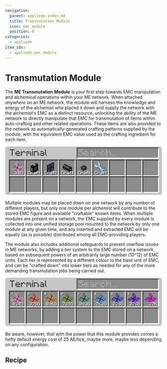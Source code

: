 ```yaml
---
navigation:
  parent: appliede-index.md
  title: Transmutation Module
  icon: emc_module
  position: 0
categories:
  - appliede
item_ids:
  - appliede:emc_module
---
```


# Transmutation Module

<GameScene zoom="8" background="transparent">
  <ImportStructure src="assemblies/transmutation_module.snbt" />
</GameScene>

The **ME Transmutation Module** is your first step towards EMC manipulation and alchemical operations within your ME
network. When attached *anywhere* on an ME network, the module will harness the knowledge and energy of the alchemist
who placed it down and supply the network with the alchemist's EMC as a distinct resource, unlocking the ability of the
ME network to directly manipulate that EMC for transmutation of items within auto-crafting and other related operations.
These items are also provided to the network as automatically-generated crafting patterns supplied by the module, with
the equivalent EMC value used as the crafting ingredient for each item.

![EMC Storage](diagrams/emc_storage.png)

Multiple modules may be placed down on one network by any number of different players, but only one module per alchemist
will contribute to the stored EMC figure and available "craftable" known items. When multiple modules are present on a
network, the EMC supplied by every module is collected into one unified storage pool mounted to the network by only one
module at any given time, and any inserted and extracted EMC will be equally (as is possible) distributed among all
EMC-providing players.

The module also includes additional safeguards to prevent overflow issues in ME networks, by adding a *tier* system to
the EMC stored on a network, based on subsequent powers of an arbitrarily large number (10^12) of EMC units. Each tier
is represented by a different colour to the base unit of EMC, and can be "crafted down" into lower tiers as needed for
any of the more demanding transmutation jobs being carried out.

![EMC Tiers](diagrams/emc_tiers.png)

Be aware, however, that with the power that this module provides comes a hefty default energy cost of 25 AE/tick, maybe
more, maybe less depending on any configuration.

## Recipe

<Recipe id="appliede:emc_module" />
